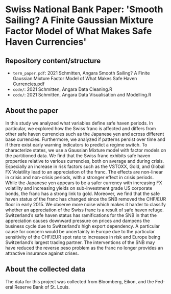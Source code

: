 # Swiss National Bank Paper: 'Smooth Sailing? A Finite Gaussian Mixture Factor Model of What Makes Safe Haven Currencies'

## Repository content/structure

- `term_paper.pdf`: 2021 Schmitten, Angara Smooth Sailing? A Finite Gaussian Mixture Factor Model of What Makes Safe Haven Currencies.pdf
- `code/`: 2021 Schmitten, Angara Data Cleaning.R
- `code/`: 2021 Schmitten, Angara Data Visualisation and Modelling.R

## About the paper
In this study we analyzed what variables define safe haven periods. In particular, we explored how the Swiss franc is affected and differs from other safe haven currencies such as the Japanese yen and across different base currencies. Furthermore, we analyzed if patterns persist over time and if there exist early warning indicators to predict a regime switch. To characterize states, we use a Gaussian Mixture model with factor models on the partitioned data. We find that the Swiss franc exhibits safe haven properties relative to various currencies, both on average and during crisis. Especially an increase in risk factors such as the VSTOXX, Gold, and Global FX Volatility lead to an appreciation of the franc. The effects are non-linear in crisis and non-crisis periods, with a stronger effect in crisis periods. While the Japanese yen appears to be a safer currency with increasing FX volatility and increasing yields on sub-investment grade US corporate bonds, the franc has a strong link to gold. Moreover, we find that the safe haven status of the franc has changed since the SNB removed the CHF/EUR floor in early 2015. We observe more noise which makes it harder to classify whether an appreciation of the Swiss franc is a result of safe haven refuge. Switzerland’s safe haven status has ramifications for the SNB in that the appreciation causes downward pressure on prices and dampens the business cycle due to Switzerland’s high export dependency. A particular cause for concern would be uncertainty in Europe due to the particular sensitivity of the CHF/EUR spot rate to increases in risk and Europe being Switzerland’s largest trading partner. The interventions of the SNB may have reduced the reverse peso problem as the franc no longer provides an attractive insurance against crises.

## About the collected data
The data for this project was collected from Bloomberg, Eikon, and the Fed- eral Reserve Bank of St. Louis.

